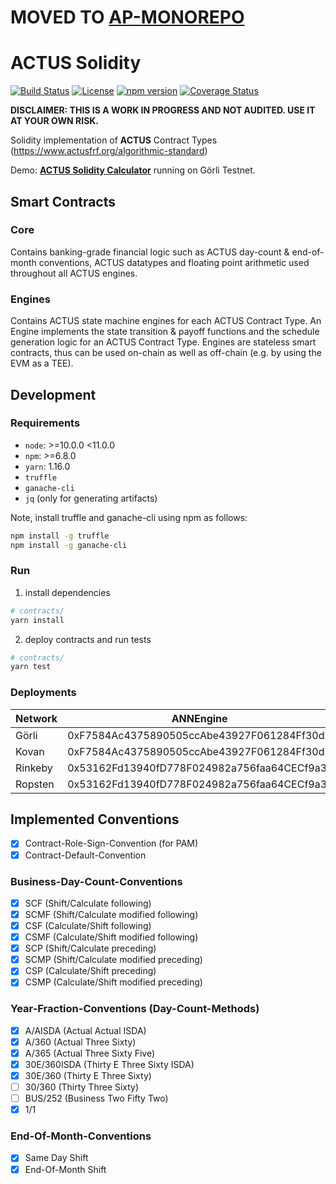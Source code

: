 # MOVED TO [AP-MONOREPO](https://github.com/atpar/ap-monorepo/tree/master/packages/actus-solidity)

# **ACTUS** Solidity

[![Build Status](https://travis-ci.org/atpar/actus-solidity.svg?branch=MS1)](https://travis-ci.org/atpar/actus-solidity)
[![License](https://img.shields.io/badge/License-Apache%202.0-blue.svg)](https://opensource.org/licenses/Apache-2.0)
[![npm version](http://img.shields.io/npm/v/actus-solidity.svg?style=flat)](https://npmjs.org/package/actus-solidity "View this project on npm")
[![Coverage Status](https://coveralls.io/repos/github/atpar/actus-solidity/badge.svg?branch=master)](https://coveralls.io/github/atpar/actus-solidity?branch=master)

**DISCLAIMER: THIS IS A WORK IN PROGRESS AND NOT AUDITED. USE IT AT YOUR OWN RISK.**

Solidity implementation of **ACTUS** Contract Types (https://www.actusfrf.org/algorithmic-standard)

Demo: [**ACTUS Solidity Calculator**](https://www.atpar.io/actus-solidity-tool/dist/index.html) running on Görli Testnet.

## Smart Contracts

### Core
Contains banking-grade financial logic such as ACTUS day-count & end-of-month conventions, ACTUS datatypes and floating point arithmetic used throughout all ACTUS engines. 

### Engines
Contains ACTUS state machine engines for each ACTUS Contract Type. An Engine implements the state transition & payoff functions and the schedule generation logic for an ACTUS Contract Type. Engines are stateless smart contracts, thus can be used on-chain as well as off-chain (e.g. by using the EVM as a TEE).

## Development

### Requirements
- `node`: >=10.0.0 <11.0.0
- `npm`: >=6.8.0
- `yarn`: 1.16.0
- `truffle`
- `ganache-cli`
- `jq` (only for generating artifacts)

Note, install truffle and ganache-cli using npm as follows:
```sh
npm install -g truffle
npm install -g ganache-cli
```

### Run
1. install dependencies
```sh
# contracts/
yarn install
```

2. deploy contracts and run tests
```sh
# contracts/
yarn test
```

### Deployments
| Network  | ANNEngine                                  | PAMEngine                                  | SignedMath                                 |
|----------|--------------------------------------------|--------------------------------------------|--------------------------------------------|
| Görli    | 0xF7584Ac4375890505ccAbe43927F061284Ff30dD | 0xAd135adab829EEdc52a1c5c24741F4196f2D71A0 | 0xE9692a8E5eAaE6a01A82BB734A42cBA0A9b0541a |
| Kovan    | 0xF7584Ac4375890505ccAbe43927F061284Ff30dD | 0xAd135adab829EEdc52a1c5c24741F4196f2D71A0 | 0xE9692a8E5eAaE6a01A82BB734A42cBA0A9b0541a |
| Rinkeby  | 0x53162Fd13940fD778F024982a756faa64CECf9a3 | 0xBDB1624D894A62b4fB3B3D9bE20b1F69Ba969cD4 | 0x27bd9D7c156AF2BC60e0B2b458D716e080066697 |
| Ropsten  | 0x53162Fd13940fD778F024982a756faa64CECf9a3 | 0xBDB1624D894A62b4fB3B3D9bE20b1F69Ba969cD4 | 0x27bd9D7c156AF2BC60e0B2b458D716e080066697 |

## Implemented Conventions
- [x] Contract-Role-Sign-Convention (for PAM)
- [x] Contract-Default-Convention

### Business-Day-Count-Conventions
- [x] SCF (Shift/Calculate following)
- [x] SCMF (Shift/Calculate modified following)
- [x] CSF (Calculate/Shift following)
- [x] CSMF (Calculate/Shift modified following)
- [x] SCP (Shift/Calculate preceding)
- [x] SCMP (Shift/Calculate modified preceding)
- [x] CSP (Calculate/Shift preceding)
- [x] CSMP (Calculate/Shift modified preceding)

### Year-Fraction-Conventions (Day-Count-Methods)
- [x] A/AISDA (Actual Actual ISDA)
- [x] A/360 (Actual Three Sixty)
- [x] A/365 (Actual Three Sixty Five)
- [x] 30E/360ISDA (Thirty E Three Sixty ISDA)
- [x] 30E/360 (Thirty E Three Sixty)
- [ ] 30/360 (Thirty Three Sixty)
- [ ] BUS/252 (Business Two Fifty Two)
- [x] 1/1

### End-Of-Month-Conventions
- [x] Same Day Shift
- [x] End-Of-Month Shift
